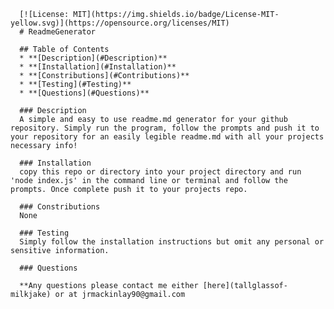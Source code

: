 
      [![License: MIT](https://img.shields.io/badge/License-MIT-yellow.svg)](https://opensource.org/licenses/MIT)
      # ReadmeGenerator
      
      ## Table of Contents
      * **[Description](#Description)**
      * **[Installation](#Installation)**
      * **[Constributions](#Contributions)**
      * **[Testing](#Testing)**
      * **[Questions](#Questions)**
      
      ### Description
      A simple and easy to use readme.md generator for your github repository. Simply run the program, follow the prompts and push it to your repository for an easily legible readme.md with all your projects necessary info!
      
      ### Installation
      copy this repo or directory into your project directory and run 'node index.js' in the command line or terminal and follow the prompts. Once complete push it to your projects repo.
      
      ### Constributions
      None
      
      ### Testing
      Simply follow the installation instructions but omit any personal or sensitive information.
      
      ### Questions

      **Any questions please contact me either [here](tallglassof-milkjake) or at jrmackinlay90@gmail.com